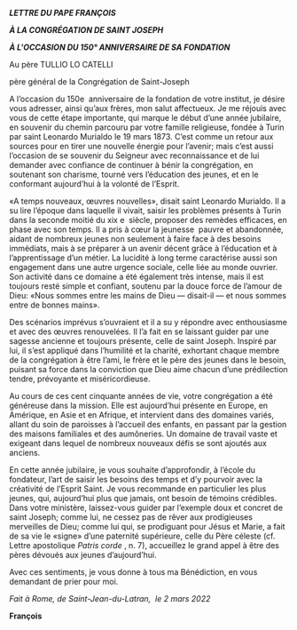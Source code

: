 ***LETTRE DU PAPE FRANÇOIS***

***À LA CONGRÉGATION DE SAINT JOSEPH***

***À L'OCCASION DU 150° ANNIVERSAIRE DE SA FONDATION***

Au père TULLIO LO CATELLI

père général de la Congrégation de Saint-Joseph

A l’occasion du 150e  anniversaire de la fondation de votre institut, je désire vous adresser, ainsi qu’aux frères, mon salut affectueux. Je me réjouis avec vous de cette étape importante, qui marque le début d’une année jubilaire, en souvenir du chemin parcouru par votre famille religieuse, fondée à Turin par saint Leonardo Murialdo le 19 mars 1873. C’est comme un retour aux sources pour en tirer une nouvelle énergie pour l’avenir; mais c’est aussi l’occasion de se souvenir du Seigneur avec reconnaissance et de lui demander avec confiance de continuer à bénir la congrégation, en soutenant son charisme, tourné vers l’éducation des jeunes, et en le conformant aujourd’hui à la volonté de l’Esprit.

«A temps nouveaux, œuvres nouvelles», disait saint Leonardo Murialdo. Il a su lire l’époque dans laquelle il vivait, saisir les problèmes présents à Turin dans la seconde moitié du xix e  siècle, proposer des remèdes efficaces, en phase avec son temps. Il a pris à cœur la jeunesse  pauvre et abandonnée, aidant de nombreux jeunes non seulement à faire face à des besoins immédiats, mais à se préparer à un avenir décent grâce à l’éducation et à l’apprentissage d’un métier. La lucidité à long terme caractérise aussi son engagement dans une autre urgence sociale, celle liée au monde ouvrier. Son activité dans ce domaine a été également très intense, mais il est toujours resté simple et confiant, soutenu par la douce force de l’amour de Dieu: «Nous sommes entre les mains de Dieu — disait-il — et nous sommes entre de bonnes mains».

Des scénarios imprévus s’ouvraient et il a su y répondre avec enthousiasme et avec des œuvres renouvelées. Il l’a fait en se laissant guider par une sagesse ancienne et toujours présente, celle de saint Joseph. Inspiré par lui, il s’est appliqué dans l’humilité et la charité, exhortant chaque membre de la congrégation à être l’ami, le frère et le père des jeunes dans le besoin, puisant sa force dans la conviction que Dieu aime chacun d’une prédilection tendre, prévoyante et miséricordieuse.

Au cours de ces cent cinquante années de vie, votre congrégation a été généreuse dans la mission. Elle est aujourd’hui présente en Europe, en Amérique, en Asie et en Afrique, et intervient dans des domaines variés, allant du soin de paroisses à l’accueil des enfants, en passant par la gestion des maisons familiales et des aumôneries. Un domaine de travail vaste et exigeant dans lequel de nombreux nouveaux défis se sont ajoutés aux anciens.

En cette année jubilaire, je vous souhaite d’approfondir, à l’école du fondateur, l’art de saisir les besoins des temps et d’y pourvoir avec la créativité de l’Esprit Saint. Je vous recommande en particulier les plus jeunes, qui, aujourd’hui plus que jamais, ont besoin de témoins crédibles. Dans votre ministère, laissez-vous guider par l’exemple doux et concret de saint Joseph; comme lui, ne cessez pas de rêver aux prodigieuses merveilles de Dieu; comme lui qui, se prodiguant pour Jésus et Marie, a fait de sa vie le «signe» d’une paternité supérieure, celle du Père céleste (cf. Lettre apostolique *Patris corde* , n. 7), accueillez le grand appel à être des pères dévoués aux jeunes d’aujourd’hui.

Avec ces sentiments, je vous donne à tous ma Bénédiction, en vous demandant de prier pour moi.

*Fait à Rome, de Saint-Jean-du-Latran,  le 2 mars 2022*

**François**